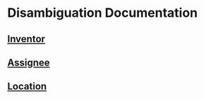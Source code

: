 # Disambiguation Documentation

## [Inventor](Code/PatentsView-Disambiguation/docs/inventor_general.md)
## [Assignee](Code/PatentsView-Disambiguation/docs/assignee_general.md)
## [Location](Code/PatentsView-Disambiguation/docs/location_general.md)